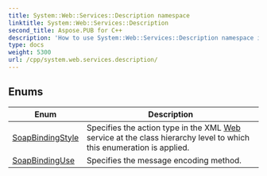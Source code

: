 ```yaml
---
title: System::Web::Services::Description namespace
linktitle: System::Web::Services::Description
second_title: Aspose.PUB for C++
description: 'How to use System::Web::Services::Description namespace in C++.'
type: docs
weight: 5300
url: /cpp/system.web.services.description/
---
```




## Enums

| Enum | Description |
| --- | --- |
| [SoapBindingStyle](./soapbindingstyle/) | Specifies the action type in the XML [Web](../system.web/) service at the class hierarchy level to which this enumeration is applied. |
| [SoapBindingUse](./soapbindinguse/) | Specifies the message encoding method. |
